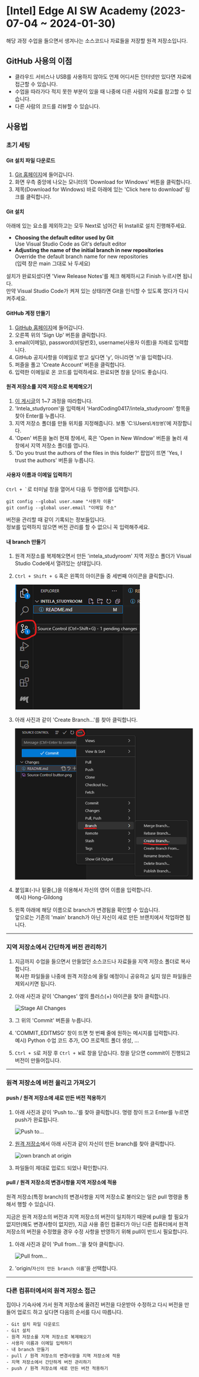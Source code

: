 
# [Intel] Edge AI SW Academy (2023-07-04 ~ 2024-01-30)

해당 과정 수업을 들으면서 생겨나는 소스코드나 자료들을 저장할 원격 저장소입니다.

## GitHub 사용의 이점

- 클라우드 서비스나 USB를 사용하지 않아도 언제 어디서든 인터넷만 있다면 자료에 접근할 수 있습니다.
- 수업을 따라가다 적지 못한 부분이 있을 때 나중에 다른 사람의 자료를 참고할 수 있습니다.
- 다른 사람의 코드를 리뷰할 수 있습니다.

## 사용법

### 초기 세팅

#### Git 설치 파일 다운로드

1. <a href = "https://git-scm.com" target = "_blank">Git 홈페이지</a>에 들어갑니다.
2. 화면 우측 중앙에 나오는 모니터의 'Download for Windows' 버튼을 클릭합니다.
3. 제목(Download for Windows) 바로 아래에 있는 'Click here to download' 링크를 클릭합니다.

#### Git 설치

아래에 있는 요소를 제외하고는 모두 Next로 넘어간 뒤 Install로 설치 진행해주세요.

- **Choosing the default editor used by Git**  
    Use Visual Studio Code as Git's default editor
- **Adjusting the name of the initial branch in new repositories**  
    Override the default branch name for new repositories  
    (입력 창은 main 그대로 놔 두세요)

설치가 완료되셨다면 'View Release Notes'를 체크 해제하시고 Finish 누르시면 됩니다.  
만약 Visual Studio Code가 켜져 있는 상태라면 Git을 인식할 수 있도록 껐다가 다시 켜주세요.

#### GitHub 계정 만들기

1. <a href = "https://github.com" target = "_blank">GitHub 홈페이지</a>에 들어갑니다.
2. 오른쪽 위의 'Sign Up' 버튼을 클릭합니다.
3. email(이메일), password(비밀번호), username(사용자 이름)을 차례로 입력합니다.
4. GitHub 공지사항을 이메일로 받고 싶다면 'y', 아니라면 'n'을 입력합니다.
5. 퍼즐을 풀고 'Create Account' 버튼을 클릭합니다.
6. 입력한 이메일로 온 코드를 입력하세요. 완료되면 창을 닫아도 좋습니다.

#### 원격 저장소를 지역 저장소로 복제해오기

1. <a href = "https://coding-factory.tistory.com/940" target = "_blank">이 게시글</a>의 1~7 과정을 따라합니다.
2. 'Intela_studyroom'을 입력해서 'HardCoding0417/intela_studyroom' 항목을 찾아 Enter를 누릅니다.
3. 지역 저장소 폴더를 만들 위치를 지정해줍니다. 보통 'C:\\Users\\`계정명`\\'에 저장합니다.
4. 'Open' 버튼을 눌러 현재 창에서, 혹은 'Open in New Window' 버튼을 눌러 새 창에서 지역 저장소 폴더를 엽니다.
5. 'Do you trust the authors of the files in this folder?' 팝업이 뜨면 'Yes, I trust the authors' 버튼을 누릅니다.

#### 사용자 이름과 이메일 입력하기

<code>Ctrl + \`</code>로 터미널 창을 열어서 다음 두 명령어를 입력합니다.  

```
git config --global user.name "사용자 이름"  
git config --global user.email "이메일 주소"
```

버전을 관리할 때 같이 기록되는 정보들입니다.  
정보를 입력하지 않으면 버전 관리를 할 수 없으니 꼭 입력해주세요.

#### 내 branch 만들기

1. 원격 저장소를 복제해오면서 만든 'intela_studyroom' 지역 저장소 폴더가 Visual Studio Code에서 열려있는 상태입니다.
2. `Ctrl + Shift + G` 혹은 왼쪽의 아이콘들 중 세번째 아이콘을 클릭합니다.

    ![Source Control button](Source%20Control%20button.png)
3. 아래 사진과 같이 'Create Branch...'를 찾아 클릭합니다.

    ![Create Branch...](Create%20Branch....png)
4. 붙임표(-)나 밑줄(_)을 이용해서 자신의 영어 이름을 입력합니다.  
    예시) Hong-Gildong
5. 왼쪽 아래에 해당 이름으로 branch가 변경됨을 확인할 수 있습니다.  
    앞으로는 기존의 'main' branch가 아닌 자신이 새로 만든 브랜치에서 작업하면 됩니다.

---

### 지역 저장소에서 간단하게 버전 관리하기

1. 지금까지 수업을 들으면서 만들었던 소스코드나 자료들을 지역 저장소 폴더로 복사합니다.  
    복사한 파일들을 나중에 원격 저장소에 올릴 예정이니 공유하고 싶지 않은 파일들은 제외시키면 됩니다.
2. 아래 사진과 같이 'Changes' 옆의 플러스(+) 아이콘을 찾아 클릭합니다.

    ![Stage All Changes]()
3. 그 위의 'Commit' 버튼을 누릅니다.
4. 'COMMIT_EDITMSG' 창이 뜨면 첫 번째 줄에 원하는 메시지를 입력합니다.  
    예시) Python 수업 코드 추가, OO 프로젝트 폴더 생성, ...
5. `Ctrl + S`로 저장 후 `Ctrl + W`로 창을 닫습니다. 창을 닫으면 commit이 진행되고 버전이 만들어집니다.

---

### 원격 저장소에 버전 올리고 가져오기

#### push / 원격 저장소에 새로 만든 버전 적용하기

1. 아래 사진과 같이 'Push to...'를 찾아 클릭합니다. 명령 창이 뜨고 Enter를 누르면 push가 완료됩니다.

    ![Push to...]()
2. <a href = "https://github.com/HardCoding0417/intela_studyroom" target = "_blank">원격 저장소</a>에서 아래 사진과 같이 자신이 만든 branch를 찾아 클릭합니다.

    ![own branch at origin]()
3. 파일들이 제대로 업로드 되었나 확인합니다.

#### pull / 원격 저장소의 변경사항을 지역 저장소에 적용

원격 저장소(특정 branch)의 변경사항을 지역 저장소로 불러오는 일은 pull 명령을 통해서 행할 수 있습니다.

지금은 원격 저장소의 버전과 지역 저장소의 버전이 일치하기 때문에 pull을 할 필요가 없지만(해도 변경사항이 없지만), 지금 사용 중인 컴퓨터가 아닌 다른 컴퓨터에서 원격 저장소의 버전을 수정했을 경우 수정 사항을 반영하기 위해 pull이 반드시 필요합니다.

1. 아래 사진과 같이 'Pull from...'을 찾아 클릭합니다.

    ![Pull from...]()
2. 'origin/`자신이 만든 branch 이름`'을 선택합니다.

---

### 다른 컴퓨터에서의 원격 저장소 접근

집이나 기숙사에 가서 원격 저장소에 올려진 버전을 다운받아 수정하고 다시 버전을 만들어 업로드 하고 싶다면 다음의 순서를 다시 따릅니다.

```
- Git 설치 파일 다운로드
- Git 설치
- 원격 저장소를 지역 저장소로 복제해오기
- 사용자 이름과 이메일 입력하기
- 내 branch 만들기
- pull / 원격 저장소의 변경사항을 지역 저장소에 적용
- 지역 저장소에서 간단하게 버전 관리하기
- push / 원격 저장소에 새로 만든 버전 적용하기
```
